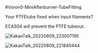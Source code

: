 #Voron0-MiniAfterburner-TubeFitting

Your PTFEtube fixed when Input filaments?

ECAS04 will prevent the PTFE tubeout.

![KakaoTalk_20220809_223007195](https://user-images.githubusercontent.com/110684743/183661782-f3998d3d-3844-46b6-9443-a0585ca7a466.jpg)

![KakaoTalk_20220809_221840444](https://user-images.githubusercontent.com/110684743/183661799-9ea9d97b-a889-4c89-9f1b-67d45dce995b.jpg)
